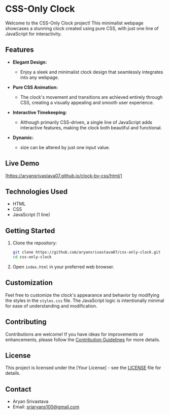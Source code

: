 # CSS-Only Clock

Welcome to the CSS-Only Clock project! This minimalist webpage showcases a stunning clock created using pure CSS, with just one line of JavaScript for interactivity.

## Features

- **Elegant Design:**
  - Enjoy a sleek and minimalist clock design that seamlessly integrates into any webpage.

- **Pure CSS Animation:**
  - The clock's movement and transitions are achieved entirely through CSS, creating a visually appealing and smooth user experience.

- **Interactive Timekeeping:**
  - Although primarily CSS-driven, a single line of JavaScript adds interactive features, making the clock both beautiful and functional.
    
- **Dynamic:**
  - size can be altered by just one input value.
    
## Live Demo

[https://aryansrivastava07.github.io/clock-by-css/html/]

## Technologies Used

- HTML
- CSS
- JavaScript (1 line)

## Getting Started

1. Clone the repository:
   ```bash
   git clone https://github.com/aryansrivastava07/css-only-clock.git
   cd css-only-clock
   ```

2. Open `index.html` in your preferred web browser.

## Customization

Feel free to customize the clock's appearance and behavior by modifying the styles in the `styles.css` file. The JavaScript logic is intentionally minimal for ease of understanding and modification.

## Contributing

Contributions are welcome! If you have ideas for improvements or enhancements, please follow the [Contribution Guidelines](CONTRIBUTING.md) for more details.

## License

This project is licensed under the [Your License] - see the [LICENSE](LICENSE) file for details.

## Contact

- Aryan Srivastava
- Email: sriaryans100@gmail.com
